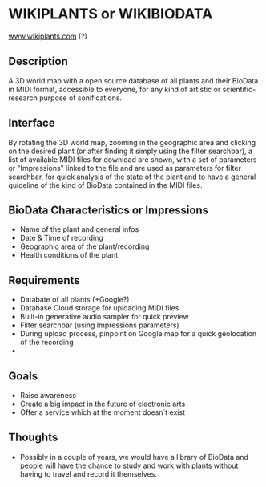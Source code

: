 # WIKIPLANTS or WIKIBIODATA
www.wikiplants.com (?)

## Description ## 
A 3D world map with a open source database of all plants and their BioData in MIDI format, accessible to everyone, for any kind of artistic or scientific-research purpose of sonifications. 

## Interface ##
By rotating the 3D world map, zooming in the geographic area and clicking on the desired plant (or after finding it simply using the filter searchbar), a list of available MIDI files for download are shown, with a set of parameters or "Impressions" linked to the file and are used as parameters for filter searchbar, for quick analysis of the state of the plant and to have a general guideline of the kind of BioData contained in the MIDI files.

## BioData Characteristics or Impressions ##
- Name of the plant and general infos
- Date & Time of recording
- Geographic area of the plant/recording
- Health conditions of the plant

## Requirements ##
- Databate of all plants (+Google?)
- Database Cloud storage for uploading MIDI files
- Built-in generative audio sampler for quick preview
- Filter searchbar (using Impressions parameters)
- During upload process, pinpoint on Google map for a quick geolocation of the recording
- 

## Goals ##
- Raise awareness
- Create a big impact in the future of electronic arts 
- Offer a service which at the moment doesn´t exist

## Thoughts ##
- Possibly in a couple of years, we would have a library of BioData and people will have the chance to study and work with plants without having to travel and record it themselves.
